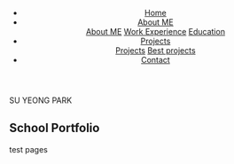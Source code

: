 <!DOCTYPE HTML>
<html lang="en">
<head>
	<title>School Portfolio - Su Yeong Park</title>
	<meta charset="UTF-8-8" />
	<meta name="viewport" content="width=device-width, initial-scale=1" />
	<link href="https://fonts.googleapis.com/css?family=Titillium+Web" rel="stylesheet">
	<link rel="stylesheet" href="css/styles1.css">
<style>
body {
	background-image: url("pictures/map.jpg");
	background-size: 1350px 630px;
	background-repeat: no-repeat;
	background-position: center 20px;
}
</style>
</head>
<body>
	<!-- Header -->
	<header>
	<nav>
		<ul>
		  <li><a href="Home.html">Home</a></li>
		  <li class="dropdown">
		  	<a href="#">About ME</a>
		  	<div class="dropdown-content">
		  		<a href="About Me.html">About ME</a>
				<a href="Work Experience.html">Work Experience</a>
				<a href="Education.html">Education</a>
			</div>
		</li>
		  <li class="dropdown">
		    <a href="#" class="dropbtn">Projects</a>
		    <div class="dropdown-content">
		     	<a href="Projects.html">Projects</a>
				<a href="Best projects.html">Best projects</a>
		    </div>
		  </li>
		  <li><a href="contact.html">Contact</a></li>
		</ul>
	</nav>
	</header>
	<!-- Body -->
	<div class="text-box"> SU YEONG PARK </div>
    <h2>School Portfolio</h2>
    <p>test pages</p>

</body>
</html>
